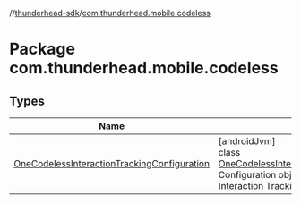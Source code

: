 //[thunderhead-sdk](../../index.md)/[com.thunderhead.mobile.codeless](index.md)

# Package com.thunderhead.mobile.codeless

## Types

| Name | Summary |
|---|---|
| [OneCodelessInteractionTrackingConfiguration](-one-codeless-interaction-tracking-configuration/index.md) | [androidJvm]<br>class [OneCodelessInteractionTrackingConfiguration](-one-codeless-interaction-tracking-configuration/index.md)<br>Configuration object for Thunderhead SDK Interaction Tracking. |
